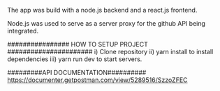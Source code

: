 The app was build with a node.js backend and a react.js frontend.

Node.js was used to serve as a server proxy for the github API being integrated.

################ HOW TO SETUP PROJECT ######################
i) Clone repository
ii) yarn install to install dependencies
iii) yarn run dev to start servers.

#########API DOCUMENTATION##########
https://documenter.getpostman.com/view/5289516/SzzoZFEC

